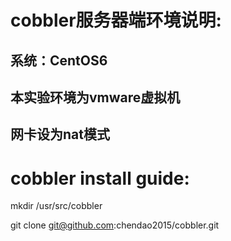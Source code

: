 # cobbler服务器端环境说明:
## 系统：CentOS6
## 本实验环境为vmware虚拟机
## 网卡设为nat模式

# cobbler install guide:
mkdir /usr/src/cobbler

git clone git@github.com:chendao2015/cobbler.git

